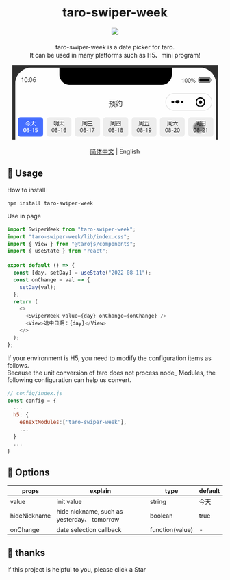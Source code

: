 <div align="center"> 
<h1>taro-swiper-week</h1>

![](https://img.shields.io/badge/taro_swiper_week-v0.0.1-brightgreen)
<br> <br>
taro-swiper-week is a date picker for taro.    
It can be used in many platforms such as H5、mini program!

![img](https://github.com/dingshaohua-cn/taro-swiper-week/blob/main/preview/img.gif?raw=true)

[简体中文](./README.md) | English
</div>






## 🔨 Usage

How to install

```shell
npm install taro-swiper-week
```

Use in page

```js
import SwiperWeek from "taro-swiper-week";
import "taro-swiper-week/lib/index.css";
import { View } from "@tarojs/components";
import { useState } from "react";

export default () => {
  const [day, setDay] = useState("2022-08-11");
  const onChange = val => {
    setDay(val);
  };
  return (
    <>
      <SwiperWeek value={day} onChange={onChange} />
      <View>选中日期：{day}</View>
    </>
  );
};
```

If your environment is H5, you need to modify the configuration items as follows.    
Because the unit conversion of taro does not process node_ Modules, the following configuration can help us convert.
```js
// config/index.js
const config = {
  ...
  h5: {
    esnextModules:['taro-swiper-week'],
    ...
  }
  ...
}
```


## 🍭 Options

| props         | explain                      | type     | default |
| ------------ | -------------------------- | -------- | ---- |
| value        | init value                     | string   | 今天 |
| hideNickname | hide nickname, such as yesterday、 tomorrow | boolean  | true |
| onChange     | date selection callback              | function(value) | - |

## 🤝 thanks
If this project is helpful to you, please click a Star
